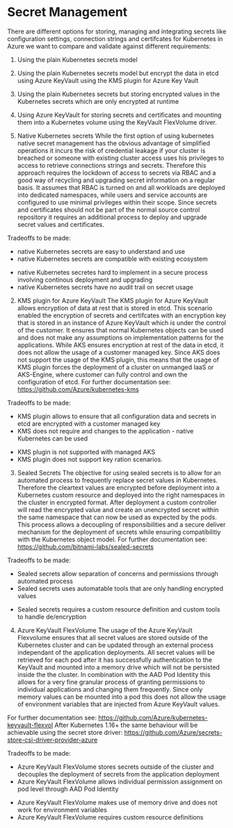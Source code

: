 # Secret Management

There are different options for storing, managing and integrating secrets like configuration settings, connection strings and certifcates for Kubernetes in Azure we want to compare and validate against different requirements:
1. Using the plain Kubernetes secrets model 
2. Using the plain Kubernetes secrets model but encrypt the data in etcd using Azure KeyVault using the KMS plugin for Azure Key Vault
3. Using the plain Kubernetes secrets but storing encrypted values in the Kubernetes secrets which are only encrypted at runtime
4. Using Azure KeyVault for storing secrets and certificates and mounting them into a Kubernetes volume using the KeyVault FlexVolume driver.

1. Native Kubernetes secrets
While the first option of using kubernetes native secret management has the obvious advantage of simplified operations it incurs the risk of credential leakage if your cluster is breached or someone with existing cluster access uses his privileges to access to retrieve connections strings and secrets. Therefore this approach requires the lockdown of access to secrets via RBAC and a good way of recycling and upgrading secret information on a regular basis. It assumes that RBAC is turned on and all workloads are deployed into dedicated namespaces, while users and service accounts are configured to use minimal privileges within their scope. Since secrets and certificates should not be part of the normal source control repository it requires an additional process to deploy and upgrade secret values and certificates.

Tradeoffs to be made:
+ native Kubernetes secrets are easy to understand and use
+ native Kubernetes secrets are compatible with existing ecosystem
- native Kubernetes secretes hard to implement in a secure process involving continous deployment and upgrading
- native Kubernetes secrets have no audit trail on secret usage

2. KMS plugin for Azure KeyVault
The KMS plugin for Azure KeyVault allows encryption of data at rest that is stored in etcd. This scenario enabled the encryption of secrets and certifcates with an encryption key that is stored in an instance of Azure KeyVault which is under the control of the customer. It ensures that normal Kubernetes objects can be used and does not make any assumptions on implementation patterns for the applications. While AKS ensures encryption at rest of the data in etcd, it does not allow the usage of a customer managed key. Since AKS does not support the usage of the KMS plugin, this means that the usage of KMS plugin forces the deployment of a cluster on unmanged IaaS or AKS-Engine, where customer can fully control and own the configuration of etcd.
For further documentation see: https://github.com/Azure/kubernetes-kms

Tradeoffs to be made:
+ KMS plugin allows to ensure that all configuration data and secrets in etcd are encrypted with a customer managed key
+ KMS does not require and changes to the application - native Kubernetes can be used
- KMS plugin is not supported with managed AKS
- KMS plugin does not support key ration scenarios.

3. Sealed Secrets 
The objective for using sealed secrets is to allow for an automated process to frequently replace secret values in Kubernetes. Therefore the cleartext values are encrypted before deployment into a Kubernetes custom resource and deployed into the right namespaces in the cluster in encrypted format. After deployment a custom controller will read the encrypted value and create an unencrypted secret within the same namespace that can now be used as expected by the pods. This process allows a decoupling of responsibilities and a secure deliver mechanism for the deployment of secrets while ensuring compatibilitiy with the Kubernetes object model.
For further documentation see: https://github.com/bitnami-labs/sealed-secrets

Tradeoffs to be made:
+ Sealed secrets allow separation of concerns and permissions through automated process
+ Sealed secrets uses automatable tools that are only handling encrypted values
- Sealed secrets requires a custom resource definition and custom tools to handle de/encryption

4. Azure KeyVault FlexVolume
The usage of the Azure KeyVault Flexvolume ensures that all secret values are stored outside of the Kubernetes cluster and can be updated through an external process independant of the application deployments. All secret values will be retrieved for each pod after it has successfully authentication to the KeyVault and mounted into a memory drive which will not be persisted inside the the cluster. In combination with the AAD Pod Identity this allows for a very fine granular process of granting permissions to individual applications and changing them frequently. Since only memory values can be mounted into a pod this does not allow the usage of environment variables that are injected from Azure KeyVault values.

For further documentation see: https://github.com/Azure/kubernetes-keyvault-flexvol
After Kubernetes 1.16+ the same behaviour will be achievable using the secret store driver: https://github.com/Azure/secrets-store-csi-driver-provider-azure

Tradeoffs to be made:
+ Azure KeyVault FlexVolume stores secrets outside of the cluster and decouples the deployment of secrets from the application deployment
+ Azure KeyVault FlexVolume allows individual permission assignment on pod level through AAD Pod Identity
- Azure KeyVault FlexVolume makes use of memory drive and does not work for environment variables
- Azure KeyVault FlexVolume requires custom resource definitions 
